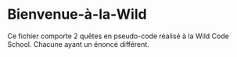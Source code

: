 # Bienvenue-à-la-Wild

Ce fichier comporte 2 quêtes en pseudo-code réalisé à la Wild Code School. Chacune ayant un énoncé différent.
